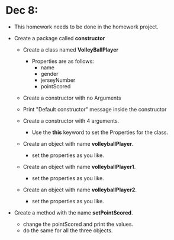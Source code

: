 # Dec 8:

- This homework needs to be done in the homework project.
- Create a package called **constructor**
  - Create a class named **VolleyBallPlayer**
    - Properties are as follows:
      - name
      - gender
      - jerseyNumber
      - pointScored
  -   Create a constructor with no Arguments
    - Print "Default constructor" message inside the constructor

  - Create a constructor with 4 arguments.
    - Use the **this** keyword to set the Properties for the class.
  - Create an object with name **volleyballPlayer**.
    - set the properties as you like.
  - Create an object with name **volleyballPlayer1**.
    - set the properties as you like.
  - Create an object with name **volleyballPlayer2**.
    - set the properties as you like.

- Create a method with the name **setPointScored**.
  - change the pointScored and print the values.
  - do the same for all the three objects.
